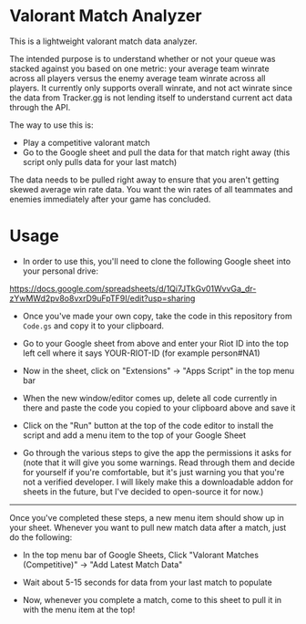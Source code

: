 # Valorant Match Analyzer

This is a lightweight valorant match data analyzer.

The intended purpose is to understand whether or not your queue was stacked against you based on one metric: your average team winrate across all players versus the enemy average team winrate across all players. It currently only supports overall winrate, and not act winrate since the data from Tracker.gg is not lending itself to understand current act data through the API.

The way to use this is:

- Play a competitive valorant match
- Go to the Google sheet and pull the data for that match right away (this script only pulls data for your last match)

The data needs to be pulled right away to ensure that you aren't getting skewed average win rate data. You want the win rates of all teammates and enemies immediately after your game has concluded.

# Usage

- In order to use this, you'll need to clone the following Google sheet into your personal drive:

https://docs.google.com/spreadsheets/d/1Qi7JTkGv01WvvGa_dr-zYwMWd2pv8o8vxrD9uFpTF9I/edit?usp=sharing

- Once you've made your own copy, take the code in this repository from `Code.gs` and copy it to your clipboard.

- Go to your Google sheet from above and enter your Riot ID into the top left cell where it says YOUR-RIOT-ID (for example person#NA1)

- Now in the sheet, click on "Extensions" -> "Apps Script" in the top menu bar

- When the new window/editor comes up, delete all code currently in there and paste the code you copied to your clipboard above and save it

- Click on the "Run" button at the top of the code editor to install the script and add a menu item to the top of your Google Sheet

- Go through the various steps to give the app the permissions it asks for (note that it will give you some warnings. Read through them and decide for yourself if you're comfortable, but it's just warning you that you're not a verified developer. I will likely make this a downloadable addon for sheets in the future, but I've decided to open-source it for now.)

--- 

Once you've completed these steps, a new menu item should show up in your sheet. Whenever you want to pull new match data after a match, just do the following:

- In the top menu bar of Google Sheets, Click "Valorant Matches (Competitive)" -> "Add Latest Match Data"

- Wait about 5-15 seconds for data from your last match to populate

- Now, whenever you complete a match, come to this sheet to pull it in with the menu item at the top!
